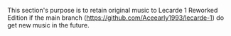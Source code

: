 This section's purpose is to retain original music to Lecarde 1 Reworked Edition if the main branch (https://github.com/Aceearly1993/lecarde-1) do get new music in the future.
